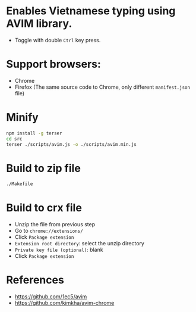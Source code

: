 # Enables Vietnamese typing using AVIM library.

- Toggle with double `Ctrl` key press.

# Support browsers:

- Chrome
- Firefox (The same source code to Chrome, only different `manifest.json` file)

# Minify

```sh
npm install -g terser
cd src
terser ./scripts/avim.js -o ./scripts/avim.min.js
```

# Build to zip file

```sh
./Makefile
```

# Build to crx file

- Unzip the file from previous step
- Go to `chrome://extensions/`
- Click `Package extension`
- `Extension root directory`: select the unzip directory 
- `Private key file (optional)`: blank
- Click `Package extension`

# References

- https://github.com/1ec5/avim
- https://github.com/kimkha/avim-chrome
